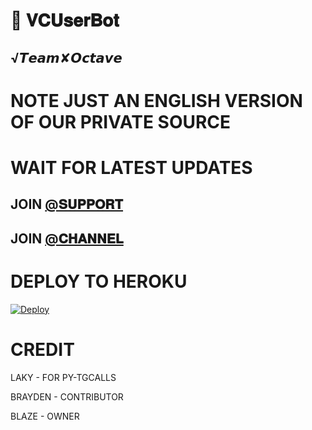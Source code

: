 # 📀 𝐕𝐂𝐔𝐬𝐞𝐫𝐁𝐨𝐭

## √𝙏𝙚𝙖𝙢✘𝙊𝙘𝙩𝙖𝙫𝙚

# NOTE JUST AN ENGLISH VERSION OF OUR PRIVATE SOURCE 

# WAIT FOR LATEST UPDATES

## JOIN [@𝐒𝐔𝐏𝐏𝐎𝐑𝐓](HTTPS://T.ME/OctaveSupport) 

## JOIN [@𝐂𝐇𝐀𝐍𝐍𝐄𝐋](HTTPS://T.ME/OctaveUpdates) 

# DEPLOY TO HEROKU 

[![Deploy](https://www.herokucdn.com/deploy/button.svg)](https://heroku.com/deploy?template=https://github.com.git)


# CREDIT

LAKY - FOR PY-TGCALLS

BRAYDEN - CONTRIBUTOR

BLAZE - OWNER
